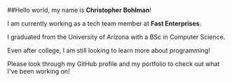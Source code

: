 ##Hello world, my name is **Christopher Bohlman**! 

I am currently working as a tech team member at **Fast Enterprises**.

I graduated from the University of Arizona with a BSc in Computer Science.

Even after college, I am still looking to learn more about programming!

Please look through my GitHub profile and my portfolio to check out what I've been working on!
